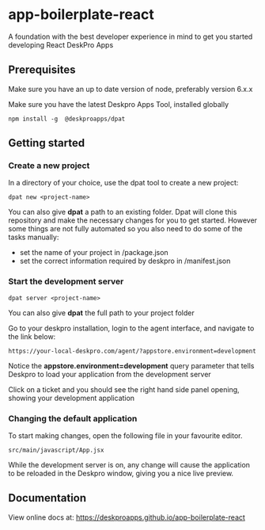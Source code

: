 # app-boilerplate-react

A foundation with the best developer experience in mind to get you started developing React DeskPro Apps

## Prerequisites

Make sure you have an up to date version of node, preferably version 6.x.x

Make sure you have the latest Deskpro Apps Tool, installed globally

    npm install -g  @deskproapps/dpat


## Getting started


### Create a new project

In a directory of your choice, use the dpat tool to create a new project: 

    dpat new <project-name>
    
You can also give **dpat** a path to an existing folder. Dpat will clone this repository and make the necessary changes for you to get started.
However some things are not fully automated so you also need to do some of the tasks manually:

* set the name of your project in <project-name>/package.json
* set the correct information required by deskpro in <project-name>/manifest.json
     
    
### Start the development server    
    
    dpat server <project-name>

You can also give **dpat** the full path to your project folder 

Go to your deskpro installation, login to the agent interface, and navigate to the link below: 
    
    https://your-local-deskpro.com/agent/?appstore.environment=development

Notice the **appstore.environment=development** query parameter that tells Deskpro to load your application from the development server

Click on a ticket and you should see the right hand side panel opening, showing your development application

### Changing the default application
 
To start making changes, open the following file in  your favourite editor.
 
    src/main/javascript/App.jsx
    
While the development server is on,  any change will cause the application to be reloaded in the Deskpro window, giving 
you a nice live preview.

## Documentation

 View online docs at: https://deskproapps.github.io/app-boilerplate-react

